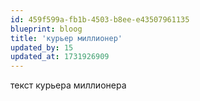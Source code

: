 ```yaml
---
id: 459f599a-fb1b-4503-b8ee-e43507961135
blueprint: bloog
title: 'курьер миллионер'
updated_by: 15
updated_at: 1731926909
---
```

текст курьера миллионера